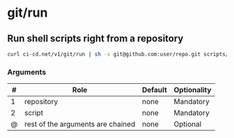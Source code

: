 # git/run

## Run shell scripts right from a repository

<!--email_off-->
```sh
curl ci-cd.net/v1/git/run | sh -s git@github.com:user/repo.git scripts/function.sh arg1 arg2
```
<!--/email_off-->

### Arguments

| # | Role | Default | Optionality
| --- | --- | --- | ---
| 1 | repository | none | Mandatory
| 2 | script | none | Mandatory
| @ | rest of the arguments are chained | none | Optional

